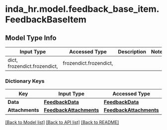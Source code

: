 # inda_hr.model.feedback_base_item.FeedbackBaseItem

## Model Type Info
Input Type | Accessed Type | Description | Notes
------------ | ------------- | ------------- | -------------
dict, frozendict.frozendict,  | frozendict.frozendict,  |  | 

### Dictionary Keys
Key | Input Type | Accessed Type | Description | Notes
------------ | ------------- | ------------- | ------------- | -------------
**Data** | [**FeedbackData**](FeedbackData.md) | [**FeedbackData**](FeedbackData.md) |  | [optional] 
**Attachments** | [**FeedbackAttachments**](FeedbackAttachments.md) | [**FeedbackAttachments**](FeedbackAttachments.md) |  | [optional] 

[[Back to Model list]](../../README.md#documentation-for-models) [[Back to API list]](../../README.md#documentation-for-api-endpoints) [[Back to README]](../../README.md)

